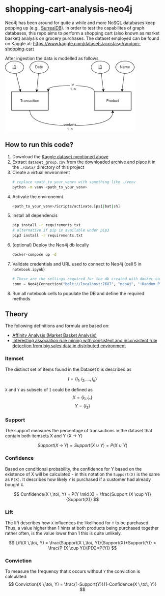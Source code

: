 # shopping-cart-analysis-neo4j
Neo4j has been around for quite a while and more NoSQL databases keep popping up (e.g., [SurrealDB](https://surrealdb.com/)). In order to test the capabilites of graph databases, this repo aims to perform a shopping cart (also known as market basket) analysis on grocery purchases.
The dataset employed can be found on Kaggle at: https://www.kaggle.com/datasets/acostasg/random-shopping-cart

After ingestion the data is modelled as follows
![](./images/DB-Design.png)

## How to run this code?
1. Download the [Kaggle dataset mentioned above](https://www.kaggle.com/datasets/acostasg/random-shopping-cart)
2. Extract `dataset_group.csv` from the downloaded archive and place it in the `./data/` directory of this project
3. Create a virtual environment 
    ```sh
    # replace <path_to_your_venv> with something like ./venv 
    python -m venv <path_to_your_venv>
    ```
4. Activate the environemnt
    ```sh
    <path_to_your_venv>/Scripts/activate.[ps1|bat|sh]
    ```
5. Install all dependencis
    ```sh
    pip install -r requirements.txt
    # alternative if pip is available under pip3
    pip3 install -r requirements.txt
    ```
6. (optional) Deploy the Neo4j db locally
    ```sh
    docker-compose up -d
    ```
7. Validate credentials and URL used to connect to Neo4j (cell 5 in `notebook.ipynb`)
    ```python
    # These are the settings required for the db created with docker-compose
    conn = Neo4jConnection("bolt://localhost:7687", "neo4j", "!Random_Password1234")
    ```
8. Run all notebook cells to populate the DB and define the required methods

## Theory
The following definitions and formula are based on:
* [Affinity Analysis (Market Basket Analysis)](https://towardsdatascience.com/affinity-analysis-market-basket-analysis-c8e7fcc61a21)
* [Interesting association rule mining with consistent and inconsistent rule detection from big sales data in distributed environment](https://www.sciencedirect.com/science/article/pii/S2314728816300460)

### Itemset
The distinct set of items found in the Dataset `D` is described as

$$ I = \{i_1, i_2, ..., i_n\} $$

`X` and `Y` as subsets of `I` could be defined as
$$ X = \{i_1, i_n\} $$
$$ Y = \{i_2\} $$

### Support
The support measures the percentage of transactions in the dataset that contain both itemsets X and Y (X &rarr; Y)

$$ Support(X \,\to\, Y) = Support (X \cup Y) = P(X \cup Y) $$ 

### Confidence
Based on conditional probability, the confidence for Y based on the existence of X will be calculated - in this notation the `Support(X)` is the same as `P(X)`. It describes how likely `Y` is purchased if a customer had already bought `X`.

$$ Confidence(X \,\to\, Y) = P(Y \mid X) = \frac{Support (X \cup Y)}{Support(X)} $$ 

### Lift
The lift describes how `X` influences the likelihood for `Y` to be purchased.
Thus, a value higher than 1 hints at both products being purchased together rather often, is the value lower than 1 this is quite unlikely.

$$ Lift(X \,\to\, Y) = \frac{Support(X \,\to\, Y)}{Support(X)*Support(Y)} = \frac{P (X \cup Y)}{P(X)*P(Y)} $$ 

### Conviction
To measure the frequency that `X` occurs without `Y` the conviction is calculated:
$$ Conviction(X \,\to\, Y) = \frac{1-Support(Y)}{1-Confidence(X \,\to\, Y)} $$
